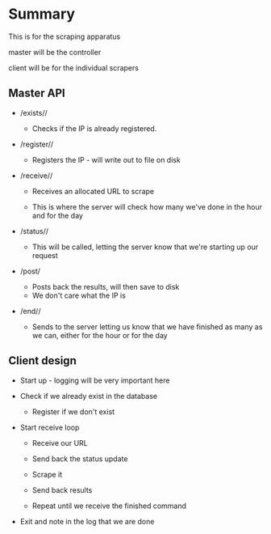 # Summary
This is for the scraping apparatus 

master will be the controller

client will be for the individual scrapers

## Master API
- /exists/<ip>/<auth>
	+ Checks if the IP is already registered.
- /register/<ip>/<auth>
	+ Registers the IP - will write out to file on disk
- /receive/<ip>/<auth>
	+ Receives an allocated URL to scrape

	+ This is where the server will check how many we've done in the hour and for the day

- /status/<ip>/<auth> 
	+ This will be called, letting the server know that we're starting up our request

- /post/<auth>
	+ Posts back the results, will then save to disk
	+ We don't care what the IP is
- /end/<ip>/<auth>
	+ Sends to the server letting us know that we have finished as many as we can, either for the hour or for the day

## Client design
- Start up - logging will be very important here
- Check if we already exist in the database 
	+ Register if we don't exist
- Start receive loop
	+ Receive our URL
	+ Send back the status update
	+ Scrape it
	+ Send back results

	+ Repeat until we receive the finished command

- Exit and note in the log that we are done
